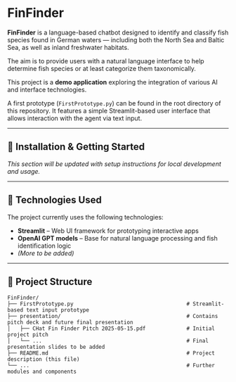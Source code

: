# FinFinder

**FinFinder** is a language-based chatbot designed to identify and classify fish species found in German waters — 
including both the North Sea and Baltic Sea, as well as inland freshwater habitats. 

The aim is to provide users with a natural language interface to help determine fish species or at 
least categorize them taxonomically.

This project is a **demo application** exploring the integration of various AI and interface technologies.

A first prototype (`FirstPrototype.py`) can be found in the root directory of this repository. 
It features a simple Streamlit-based user interface that allows interaction with the agent via text input.

---

## 🚀 Installation & Getting Started

_This section will be updated with setup instructions for local development and usage._

---

## 🧠 Technologies Used

The project currently uses the following technologies:

- **Streamlit** – Web UI framework for prototyping interactive apps
- **OpenAI GPT models** – Base for natural language processing and fish identification logic
- *(More to be added)*

---

## 📁 Project Structure

```plaintext
FinFinder/
├── FirstPrototype.py                                    # Streamlit-based text input prototype
├── presentation/                                        # Contains pitch deck and future final presentation
│   ├── CHat Fin Finder Pitch 2025-05-15.pdf             # Initial project pitch
│   └── ...                                              # Final presentation slides to be added
├── README.md                                            # Project description (this file)
└── ...                                                  # Further modules and components
